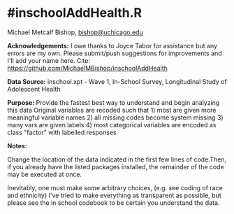 
#**inschoolAddHealth.R**
====================
Michael Metcalf Bishop, bishop@uchicago.edu

**Acknowledgements:** I owe thanks to Joyce Tabor for assistance but any errors are my own. 
                      Please submit/push suggestions for improvements and I'll add your name here.
                      Cite: https://github.com/MichaelMBishop/inschoolAddHealth
                      
**Data Source:** inschool.xpt - Wave 1, In-School Survey, Longitudinal Study of Adolescent Health

**Purpose:** Provide the fastest best way to understand and begin analyzing this data
             Original variables are recoded such that
             1) most are given more meaningful variable names
             2) all missing codes become system missing
             3) many vars are given labels
             4) most categorical variables are encoded as class "factor" with labelled responses
         
      
**Notes:**

Change the location of the data indicated in the first few lines of code.Then, if you already have the listed packages installed, the remainder of the code may be executed at once.

Inevitably, one must make some arbitrary choices, (e.g. see coding of race and ethnicity)
I've tried to make everything as transparent as possible, but please see
the in school codebook to be certain you understand the data.
      
      
       


